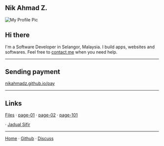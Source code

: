 ## Nik Ahmad Z.

![My Profile Pic](https://avatars0.githubusercontent.com/u/7868782?v=4&s=160)

## Hi there
I'm a Software Developer in Selangor, Malaysia.
I build apps, websites and softwares.
Feel free to [contact me][3] when you need help.

***

## Sending payment
[nikahmadz.github.io/pay](https://nikahmadz.github.io/pay)

***

## Links
[Files](https://nikahmadz.github.io/files)
&middot; [page-01](https://nikahmadz.github.io/page-01)
&middot; [page-02](https://nikahmadz.github.io/page-02)
&middot; [page-101](https://nikahmadz.github.io/page-101)

&middot; [Jadual Sifir](https://nikahmadz.github.io/jadual-sifir)

***

[Home][1] &middot; [Github][2] &middot; [Discuss][3]

[1]:https://nikahmadz.github.io
[2]:https://github.com/nikahmadz/nikahmadz.github.io
[3]:https://github.com/nikahmadz/nikahmadz.github.io/discussions "Go to Discusssion Room"
